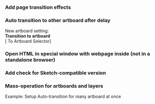 ### Add page transition effects

### Auto transition to other artboard after delay
New artboard setting:  
**Transition to artboard**  
[ To Artboard Selector]

### Open HTML in special window with webpage inside (not in a standalone browser)

### Add check for Sketch-compatible version

### Mass-operation for artboards and layers
Example: Setup Auto-transition for many artboard at once
